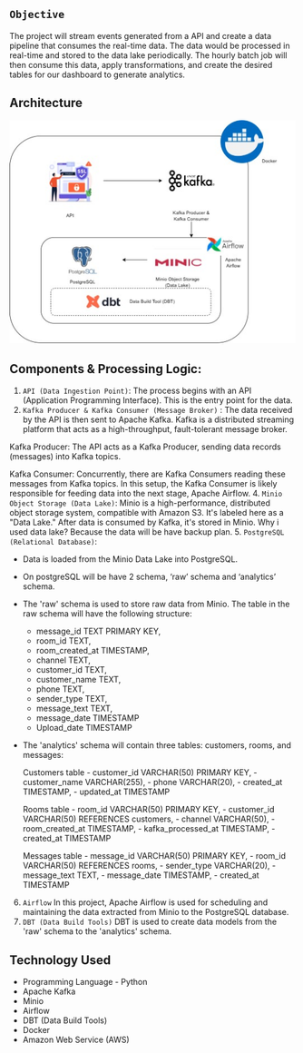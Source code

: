 ## `Objective` <br>

The project will stream events generated from a API and create a data pipeline that consumes the real-time data. The data would be processed in real-time and stored to the data lake periodically. The hourly batch job will then consume this data, apply transformations, and create the desired tables for our dashboard to generate analytics. 


## Architecture 
<img src="flow_stream.jpg">

## Components & Processing Logic:

1. `API (Data Ingestion Point)`:
The process begins with an API (Application Programming Interface). This is the entry point for the data.
2. `Kafka Producer & Kafka Consumer (Message Broker)` : 
The data received by the API is then sent to Apache Kafka. Kafka is a distributed streaming platform that acts as a high-throughput, fault-tolerant message broker.

Kafka Producer: The API acts as a Kafka Producer, sending data records (messages) into Kafka topics.

Kafka Consumer: Concurrently, there are Kafka Consumers reading these messages from Kafka topics. In this setup, the Kafka Consumer is likely responsible for feeding data into the next stage, Apache Airflow.
4. `Minio Object Storage (Data Lake)`:
Minio is a high-performance, distributed object storage system, compatible with Amazon S3. It's labeled here as a "Data Lake." After data is consumed by Kafka, it's stored in Minio. Why i used data lake? Because the data will be have backup plan.
5. `PostgreSQL (Relational Database)`:
- Data is loaded from the Minio Data Lake into PostgreSQL.  
- On postgreSQL will be have 2 schema, ‘raw’ schema and ‘analytics’ schema.
- The 'raw' schema is used to store raw data from Minio. The table in the raw schema will have  the following structure:
    - message_id TEXT PRIMARY KEY,   
    - room_id TEXT,
    - room_created_at TIMESTAMP,
    - channel TEXT,
    - customer_id TEXT,
    - customer_name TEXT,
    - phone TEXT,
    - sender_type TEXT,
    - message_text TEXT,
    - message_date TIMESTAMP
    - Upload_date TIMESTAMP
- The 'analytics' schema will contain three tables: customers, rooms, and messages:
    
    Customers table 
        - customer_id VARCHAR(50) PRIMARY KEY,
        - customer_name VARCHAR(255),
        - phone VARCHAR(20),
        - created_at TIMESTAMP,
        - updated_at TIMESTAMP

    Rooms table
        - room_id VARCHAR(50) PRIMARY KEY,
        - customer_id VARCHAR(50) REFERENCES customers,
        - channel VARCHAR(50),
        - room_created_at TIMESTAMP,
        - kafka_processed_at TIMESTAMP,
        - created_at TIMESTAMP
    
    Messages table 
        - message_id VARCHAR(50) PRIMARY KEY,
        - room_id VARCHAR(50) REFERENCES rooms,
        - sender_type VARCHAR(20),
        - message_text TEXT,
        - message_date TIMESTAMP,
        - created_at TIMESTAMP
6. `Airflow`
In this project, Apache Airflow is used for scheduling and maintaining the data extracted from Minio to the PostgreSQL database. 
7. `DBT (Data Build Tools)`
DBT is used to create data models from the 'raw' schema to the 'analytics' schema. 


## Technology Used
- Programming Language - Python
- Apache Kafka
- Minio
- Airflow
- DBT (Data Build Tools)
- Docker
- Amazon Web Service (AWS)
